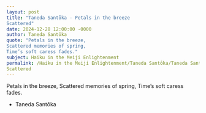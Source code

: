 ```yaml
---
layout: post
title: "Taneda Santōka - Petals in the breeze
Scattered"
date: 2024-12-28 12:00:00 -0000
author: Taneda Santōka
quote: "Petals in the breeze,
Scattered memories of spring,
Time’s soft caress fades."
subject: Haiku in the Meiji Enlightenment
permalink: /Haiku in the Meiji Enlightenment/Taneda Santōka/Taneda Santōka - Petals in the breeze
Scattered
---
```


Petals in the breeze,
Scattered memories of spring,
Time’s soft caress fades.

- Taneda Santōka
